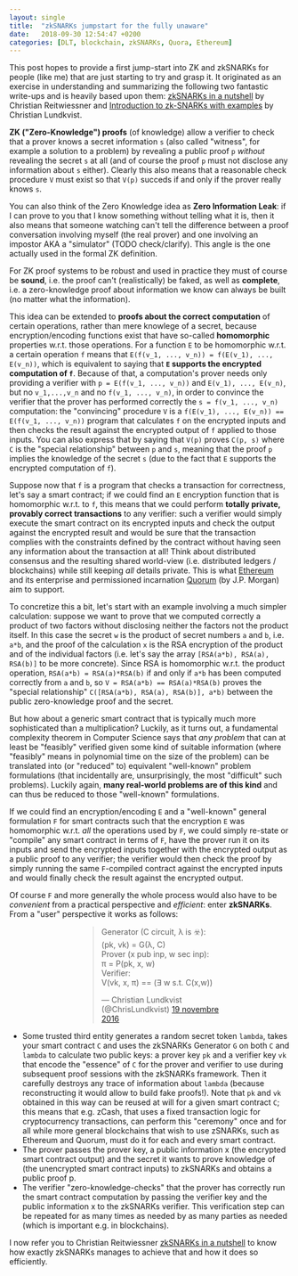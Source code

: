 ```yaml
---
layout: single
title:  "zkSNARKs jumpstart for the fully unaware"
date:   2018-09-30 12:54:47 +0200
categories: [DLT, blockchain, zkSNARKs, Quora, Ethereum]
---
```

This post hopes to provide a first jump-start into ZK and zkSNARKs for people (like me) that are just starting to try and grasp it. It originated as an exercise in understanding and summarizing the following two fantastic write-ups and is heavily based upon them: [zkSNARKs in a nutshell](https://blog.ethereum.org/2016/12/05/zksnarks-in-a-nutshell/) by Christian Reitwiessner and [Introduction to zk-SNARKs with examples](https://media.consensys.net/introduction-to-zksnarks-with-examples-3283b554fc3b) by Christian Lundkvist.

**ZK ("Zero-Knowledge") proofs** (of knowledge) allow a verifier to check that a prover knows a secret information `s` (also called "witness", for example a solution to a problem) by revealing a public proof `p` _without_ revealing the secret `s` at all (and of course the proof `p` must not disclose any information about `s` either). Clearly this also means that a reasonable check procedure `V` must exist so that `V(p)` succeds if and only if the prover really knows `s`.

You can also think of the Zero Knowledge idea as **Zero Information Leak**: if I can prove to you that I know something without telling what it is, then it also means that someone watching can't tell the difference between a proof conversation involving myself (the real prover) and one involving an impostor AKA a "simulator" (TODO check/clarify). This angle is the one actually used in the formal ZK definition.

For ZK proof systems to be robust and used in practice they must of course be **sound**, i.e. the proof can't (realistically) be faked, as well as **complete**, i.e. a zero-knowledge proof about information we know can always be built (no matter what the information).

This idea can be extended to **proofs about the correct computation** of certain operations, rather than mere knowlege of a secret, because encryption/encoding functions exist that have so-called **homomorphic** properties w.r.t. those operations. For a function `E` to be homomorphic w.r.t. a certain operation `f` means that `E(f(v_1, ..., v_n)) = f(E(v_1), ..., E(v_n))`, which is equivalent to saying that **`E` supports the encrypted computation of `f`**. Because of that, a computation's prover needs only providing a verifier with `p = E(f(v_1, ..., v_n))` and `E(v_1), ..., E(v_n)`, but no `v_1,...,v_n` and no `f(v_1, ..., v_n)`, in order to convince the verifier that the prover has performed correctly the `s = f(v_1, ..., v_n)` computation: the "convincing" procedure `V` is a `f(E(v_1), ..., E(v_n)) == E(f(v_1, ..., v_n))` program that calculates `f` on the encrypted inputs and then checks the result against the encrypted output of `f` applied to those inputs. You can also express that by saying that `V(p)` proves `C(p, s)` where `C` is the "special relationship" between `p` and `s`, meaning that the proof `p` implies the knowledge of the secret `s` (due to the fact that `E` supports the encrypted computation of `f`).

Suppose now that `f` is a program that checks a transaction for correctness, let's say a smart contract; if we could find an `E` encryption function that is homomorphic w.r.t. to `f`, this means that we could perform **totally private, provably correct transactions** to any verifier: such a verifier would simply execute the smart contract on its encrypted inputs and check the output against the encrypted result and would be sure that the transaction complies with the constraints defined by the contract without having seen any information about the transaction at all! Think about distributed consensus and the resulting shared world-view (i.e. distributed ledgers / blockchains) while still keeping _all_ details private. This is what [Ethereum](https://www.ethereum.org/) and its enterprise and permissioned incarnation [Quorum](https://www.jpmorgan.com/global/Quorum) (by J.P. Morgan) aim to support.

To concretize this a bit, let's start with an example involving a much simpler calculation: suppose we want to prove that we computed correctly a product of two factors without disclosing neither the factors not the product itself. In this case the secret `w` is the product of secret numbers `a` and `b`, i.e. `a*b`, and the proof of the calculation `x` is the RSA encryption of the product and of the individual factors (i.e. let's say the array `[RSA(a*b), RSA(a), RSA(b)]` to be more concrete). Since RSA is homomorphic w.r.t. the product operation, `RSA(a*b) = RSA(a)*RSA(b)` if and only if `a*b` has been computed correctly from `a` and `b`, so `V = RSA(a*b) == RSA(a)*RSA(b)` proves the "special relationship" `C([RSA(a*b), RSA(a), RSA(b)], a*b)` between the public zero-knowledge proof and the secret.

But how about a generic smart contract that is typically much more sophisticated than a multiplication? Luckily, as it turns out, a fundamental complexity theorem in Computer Science says that _any problem_ that can at least be "feasibly" verified given some kind of suitable information (where "feasibly" means in polynomial time on the size of the problem) can be translated into (or "reduced" to) equivalent "well-known" problem formulations (that incidentally are, unsurprisingly, the most "difficult" such problems). Luckily again, **many real-world problems are of this kind** and can thus be reduced to those "well-known" formulations.

If we could find an encryption/encoding `E` and a "well-known" general formulation `F` for smart contracts such that the encryption `E` was homomorphic w.r.t. _all_ the operations used by `F`, we could simply re-state or "compile" any smart contract in terms of `F`, have the prover run it on its inputs and send the encrypted inputs together with the encrypted output as a public proof to any verifier; the verifier would then check the proof by simply running the same `F`-compiled contract against the encrypted inputs and would finally check the result against the encrypted output.

Of course `F` and more generally the whole process would also have to be _convenient_ from a practical perspective and _efficient_: enter **zkSNARKs**. From a "user" perspective it works as follows:

<div style="margin:auto;width:50%;">
<blockquote class="twitter-tweet" data-lang="it"><p lang="sl" dir="ltr">Generator (C circuit, λ is ☣️):<br>(pk, vk) = G(λ, C)<br>Prover (x pub inp, w sec inp):<br>π = P(pk, x, w)<br>Verifier:<br>V(vk, x, π) == (∃ w s.t. C(x,w))</p>&mdash; Christian Lundkvist (@ChrisLundkvist) <a href="https://twitter.com/ChrisLundkvist/status/799807876982251520?ref_src=twsrc%5Etfw">19 novembre 2016</a></blockquote>
<script async src="https://platform.twitter.com/widgets.js" charset="utf-8"></script>
</div>

- Some trusted third entity generates a random secret token `lambda`, takes your smart contract `C` and uses the zkSNARKs Generator `G` on both `C` and `lambda` to calculate two public keys: a prover key `pk` and a verifier key `vk` that encode the "essence" of `C` for the prover and verifier to use during subsequent proof sessions with the zkSNARKs framework. Then it carefully destroys any trace of information about `lambda` (because reconstructing it would allow to build fake proofs!). Note that `pk` and `vk` obtained in this way can be reused at will for a given smart contract `C`; this means that e.g. zCash, that uses a fixed transaction logic for cryptocurrency transactions, can perform this "ceremony" once and for all while more general blockchains that wish to use zSNARKs, such as Ethereum and Quorum, must do it for each and every smart contract.
- The prover passes the prover key, a public information x (the encrypted smart contract output) and the secret it wants to prove knowledge of (the unencrypted smart contract inputs) to zkSNARKs and obtains a public proof p.
- The verifier "zero-knowledge-checks" that the prover has correctly run the smart contract computation by passing the verifier key and the public information x to the zkSNARKs verifier. This verification step can be repeated for as many times as needed by as many parties as needed (which is important e.g. in blockchains).

I now refer you to Christian Reitwiessner [zkSNARKs in a nutshell](https://blog.ethereum.org/2016/12/05/zksnarks-in-a-nutshell/) to know how exactly zkSNARKs manages to achieve that and how it does so efficiently.